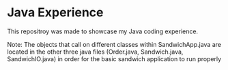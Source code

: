 # Java Experience
This repositroy was made to showcase my Java coding experience. 

Note: 
The objects that call on different classes within SandwichApp.java are located in the other three java files (Order.java, Sandwich.java, SandwichIO.java) in order for the basic sandwich application to run properly
